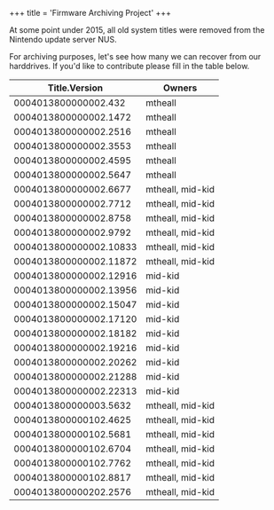 +++
title = 'Firmware Archiving Project'
+++

At some point under 2015, all old system titles were removed from the
Nintendo update server NUS.

For archiving purposes, let's see how many we can recover from our
harddrives. If you'd like to contribute please fill in the table below.

| Title.Version          | Owners           |
|------------------------|------------------|
| 0004013800000002.432   | mtheall          |
| 0004013800000002.1472  | mtheall          |
| 0004013800000002.2516  | mtheall          |
| 0004013800000002.3553  | mtheall          |
| 0004013800000002.4595  | mtheall          |
| 0004013800000002.5647  | mtheall          |
| 0004013800000002.6677  | mtheall, mid-kid |
| 0004013800000002.7712  | mtheall, mid-kid |
| 0004013800000002.8758  | mtheall, mid-kid |
| 0004013800000002.9792  | mtheall, mid-kid |
| 0004013800000002.10833 | mtheall, mid-kid |
| 0004013800000002.11872 | mtheall, mid-kid |
| 0004013800000002.12916 | mid-kid          |
| 0004013800000002.13956 | mid-kid          |
| 0004013800000002.15047 | mid-kid          |
| 0004013800000002.17120 | mid-kid          |
| 0004013800000002.18182 | mid-kid          |
| 0004013800000002.19216 | mid-kid          |
| 0004013800000002.20262 | mid-kid          |
| 0004013800000002.21288 | mid-kid          |
| 0004013800000002.22313 | mid-kid          |
| 0004013800000003.5632  | mtheall, mid-kid |
| 0004013800000102.4625  | mtheall, mid-kid |
| 0004013800000102.5681  | mtheall, mid-kid |
| 0004013800000102.6704  | mtheall, mid-kid |
| 0004013800000102.7762  | mtheall, mid-kid |
| 0004013800000102.8817  | mtheall, mid-kid |
| 0004013800000202.2576  | mtheall, mid-kid |